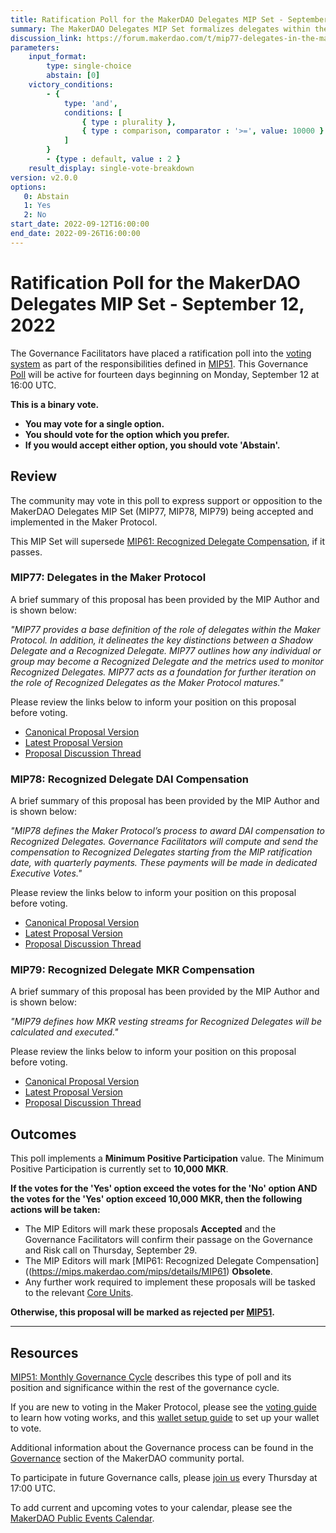 ```yaml
---
title: Ratification Poll for the MakerDAO Delegates MIP Set - September 12, 2022
summary: The MakerDAO Delegates MIP Set formalizes delegates within the MIP Framework and establishes how they are to be compensated.
discussion_link: https://forum.makerdao.com/t/mip77-delegates-in-the-maker-protocol/16905
parameters:
    input_format:
        type: single-choice
        abstain: [0]
    victory_conditions:
        - {
            type: 'and',
            conditions: [
                { type : plurality },
                { type : comparison, comparator : '>=', value: 10000 }
            ]
        }
        - {type : default, value : 2 }
    result_display: single-vote-breakdown
version: v2.0.0
options:
   0: Abstain
   1: Yes
   2: No
start_date: 2022-09-12T16:00:00
end_date: 2022-09-26T16:00:00
---
```

# Ratification Poll for the MakerDAO Delegates MIP Set - September 12, 2022

The Governance Facilitators have placed a ratification poll into the [voting system](https://vote.makerdao.com/polling) as part of the responsibilities defined in [MIP51](https://mips.makerdao.com/mips/details/MIP51). This Governance [Poll](https://community-development.makerdao.com/en/learn/governance/on-chain-gov) will be active for fourteen days beginning on Monday, September 12 at 16:00 UTC.

**This is a binary vote.**
- **You may vote for a single option.**
- **You should vote for the option which you prefer.**
- **If you would accept either option, you should vote 'Abstain'.**

## Review

The community may vote in this poll to express support or opposition to the MakerDAO Delegates MIP Set (MIP77, MIP78, MIP79) being accepted and implemented in the Maker Protocol.

This MIP Set will supersede [MIP61: Recognized Delegate Compensation](https://mips.makerdao.com/mips/details/MIP61), if it passes.

### MIP77: Delegates in the Maker Protocol

A brief summary of this proposal has been provided by the MIP Author and is shown below:

*"MIP77 provides a base definition of the role of delegates within the Maker Protocol. In addition, it delineates the key distinctions between a Shadow Delegate and a Recognized Delegate. MIP77 outlines how any individual or group may become a Recognized Delegate and the metrics used to monitor Recognized Delegates. MIP77 acts as a foundation for further iteration on the role of Recognized Delegates as the Maker Protocol matures."*

Please review the links below to inform your position on this proposal before voting.
* [Canonical Proposal Version](https://github.com/makerdao/mips/blob/115e97a7abd977b192ff67c2a7b1da9663e88c77/MIP77/MIP77.md)
* [Latest Proposal Version](https://mips.makerdao.com/mips/details/MIP77)
* [Proposal Discussion Thread](https://forum.makerdao.com/t/mip77-delegates-in-the-maker-protocol/16905)

### MIP78: Recognized Delegate DAI Compensation

A brief summary of this proposal has been provided by the MIP Author and is shown below:

*"MIP78 defines the Maker Protocol’s process to award DAI compensation to Recognized Delegates. Governance Facilitators will compute and send the compensation to Recognized Delegates starting from the MIP ratification date, with quarterly payments. These payments will be made in dedicated Executive Votes."*

Please review the links below to inform your position on this proposal before voting.
* [Canonical Proposal Version](https://github.com/makerdao/mips/blob/115e97a7abd977b192ff67c2a7b1da9663e88c77/MIP78/MIP78.md)
* [Latest Proposal Version](https://mips.makerdao.com/mips/details/MIP78)
* [Proposal Discussion Thread](https://forum.makerdao.com/t/mip78-recognized-delegate-dai-compensation/16906)

### MIP79: Recognized Delegate MKR Compensation

A brief summary of this proposal has been provided by the MIP Author and is shown below:

*"MIP79 defines how MKR vesting streams for Recognized Delegates will be calculated and executed."*

Please review the links below to inform your position on this proposal before voting.
* [Canonical Proposal Version](https://github.com/makerdao/mips/blob/115e97a7abd977b192ff67c2a7b1da9663e88c77/MIP79/MIP79.md)
* [Latest Proposal Version](https://mips.makerdao.com/mips/details/MIP79)
* [Proposal Discussion Thread](https://forum.makerdao.com/t/mip79-recognized-delegate-mkr-compensation/16907)

## Outcomes

This poll implements a **Minimum Positive Participation** value. The Minimum Positive Participation is currently set to **10,000 MKR**.

**If the votes for the 'Yes' option exceed the votes for the 'No' option AND the votes for the 'Yes' option exceed 10,000 MKR, then the following actions will be taken:**
* The MIP Editors will mark these proposals **Accepted** and the Governance Facilitators will confirm their passage on the Governance and Risk call on Thursday, September 29.
* The MIP Editors will mark [MIP61: Recognized Delegate Compensation]((https://mips.makerdao.com/mips/details/MIP61) **Obsolete**.
* Any further work required to implement these proposals will be tasked to the relevant [Core Units](https://mips.makerdao.com/mips/details/MIP38#mip38c2-core-unit-state).

**Otherwise, this proposal will be marked as rejected per [MIP51](https://mips.makerdao.com/mips/details/MIP51#mip51c2-ratification-poll).**

---

## Resources

[MIP51: Monthly Governance Cycle](https://mips.makerdao.com/mips/details/MIP51) describes this type of poll and its position and significance within the rest of the governance cycle.

If you are new to voting in the Maker Protocol, please see the [voting guide](https://community-development.makerdao.com/en/learn/governance/how-voting-works/) to learn how voting works, and this [wallet setup guide](https://community-development.makerdao.com/en/learn/governance/voting-setup/) to set up your wallet to vote.

Additional information about the Governance process can be found in the [Governance](https://community-development.makerdao.com/en/learn/governance) section of the MakerDAO community portal.

To participate in future Governance calls, please [join us](https://github.com/makerdao/community/tree/master/governance/governance-and-risk-meetings) every Thursday at 17:00 UTC.

To add current and upcoming votes to your calendar, please see the [MakerDAO Public Events Calendar](https://calendar.google.com/calendar/embed?src=makerdao.com_3efhm2ghipksegl009ktniomdk%40group.calendar.google.com&ctz=UTC&mode=week&showCalendars=0&showPrint=0).
